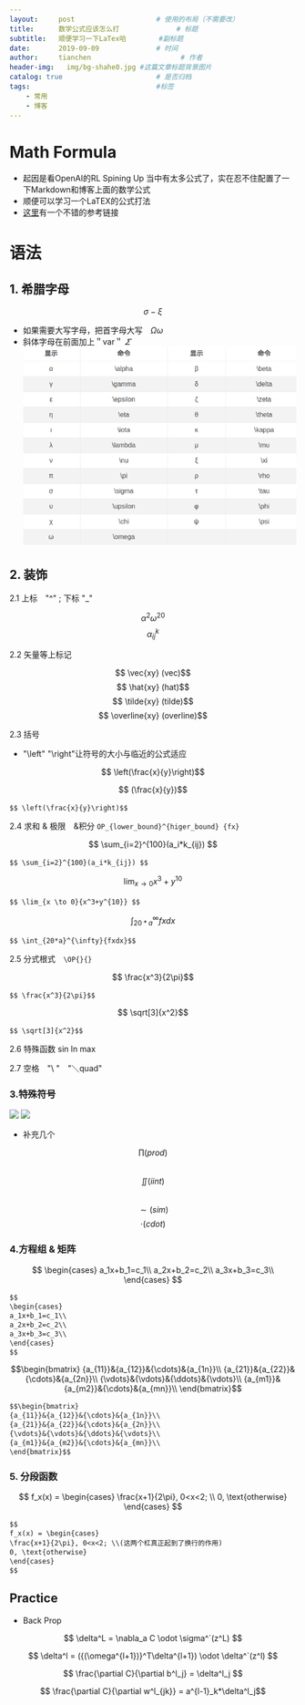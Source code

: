```yaml
---
layout:     post                    # 使用的布局（不需要改）
title:      数学公式应该怎么打              # 标题 
subtitle:   顺便学习一下LaTex哈        #副标题
date:       2019-09-09              # 时间
author:     tianchen                      # 作者
header-img:   img/bg-shahe0.jpg #这篇文章标题背景图片
catalog: true                       # 是否归档
tags:                               #标签
    - 常用
    - 博客
---
```


# Math Formula
* 起因是看OpenAI的RL Spining Up 当中有太多公式了，实在忍不住配置了一下Markdown和博客上面的数学公式
* 顺便可以学习一个LaTEX的公式打法
* [这里](https://www.cnblogs.com/linxd/p/4955530.html)有一个不错的参考链接
  
# 语法
## 1. 希腊字母　   
$$ \sigma - \xi $$
* 如果需要大写字母，把首字母大写　$\Omega \omega$
* 斜体字母在前面加上＂var＂    $\varSigma$
![](https://github.com/A-suozhang/MyPicBed/raw/master/img/20190909095145.png)

## 2. 装饰

2.1 上标　"^" ; 下标 "_"   

$$ \alpha^2  \omega^{20}$$
$$ \alpha_{ij}^{k}$$

2.2 矢量等上标记

$$ \vec{xy} (vec)$$
$$ \hat{xy} (hat)$$
$$ \tilde{xy} (tilde)$$
$$ \overline{xy} (overline)$$

2.3 括号

* "\left" "\right"让符号的大小与临近的公式适应

$$ \left(\frac{x}{y}\right)$$

$$ (\frac{x}{y})$$

```$$ \left(\frac{x}{y}\right)$$```

2.4 求和 & 极限　&积分 ```OP_{lower_bound}^{higer_bound} {fx}```

$$ \sum_{i=2}^{100}(a_i*k_{ij}) $$  

```$$ \sum_{i=2}^{100}(a_i*k_{ij}) $$```  

$$ \lim_{x \to 0}{x^3+y^{10}} $$

```$$ \lim_{x \to 0}{x^3+y^{10}} $$```

$$ \int_{20*a}^{\infty}{fxdx}$$

```$$ \int_{20*a}^{\infty}{fxdx}$$```

2.5 分式根式　```\OP{}{}```

$$ \frac{x^3}{2\pi}$$

```$$ \frac{x^3}{2\pi}$$```

$$ \sqrt[3]{x^2}$$

```$$ \sqrt[3]{x^2}$$```

2.6 特殊函数 sin ln max

2.7 空格　"\ "　"＼quad"

### 3.特殊符号
![](https://github.com/A-suozhang/MyPicBed/raw/master/img/20190909101738.png)
![](https://github.com/A-suozhang/MyPicBed/raw/master/img/20190912191324.png)

* 补充几个

$$ \prod (prod)$$  
$$ \iint (iint)$$  
$$ \sim  (sim) $$
$$ \cdot (cdot)$$



### 4.方程组 & 矩阵

$$
\begin{cases}
a_1x+b_1=c_1\\
a_2x+b_2=c_2\\
a_3x+b_3=c_3\\
\end{cases}
$$

```
$$
\begin{cases}
a_1x+b_1=c_1\\
a_2x+b_2=c_2\\
a_3x+b_3=c_3\\
\end{cases}
$$
```

$$\begin{bmatrix}
{a_{11}}&{a_{12}}&{\cdots}&{a_{1n}}\\
{a_{21}}&{a_{22}}&{\cdots}&{a_{2n}}\\
{\vdots}&{\vdots}&{\ddots}&{\vdots}\\
{a_{m1}}&{a_{m2}}&{\cdots}&{a_{mn}}\\
\end{bmatrix}$$

```
$$\begin{bmatrix}
{a_{11}}&{a_{12}}&{\cdots}&{a_{1n}}\\
{a_{21}}&{a_{22}}&{\cdots}&{a_{2n}}\\
{\vdots}&{\vdots}&{\ddots}&{\vdots}\\
{a_{m1}}&{a_{m2}}&{\cdots}&{a_{mn}}\\
\end{bmatrix}$$
```

### 5. 分段函数

$$
f_x(x) = \begin{cases}
\frac{x+1}{2\pi}, 0<x<2; \\
0, \text{otherwise}
\end{cases}
$$

```
$$
f_x(x) = \begin{cases}
\frac{x+1}{2\pi}, 0<x<2; \\(这两个杠真正起到了换行的作用)
0, \text{otherwise}
\end{cases}
$$
```

## Practice 
* Back Prop

$$ \delta^L = \nabla_a C \odot \sigma^`(z^L) $$

$$ \delta^l = ({(\omega^{l+1})}^T\delta^{l+1}) \odot \delta^`(z^l) $$

$$ \frac{\partial C}{\partial b^l_j} = \delta^l_j $$

$$ \frac{\partial C}{\partial w^l_{jk}} = a^{l-1}_k*\delta^l_j$$
